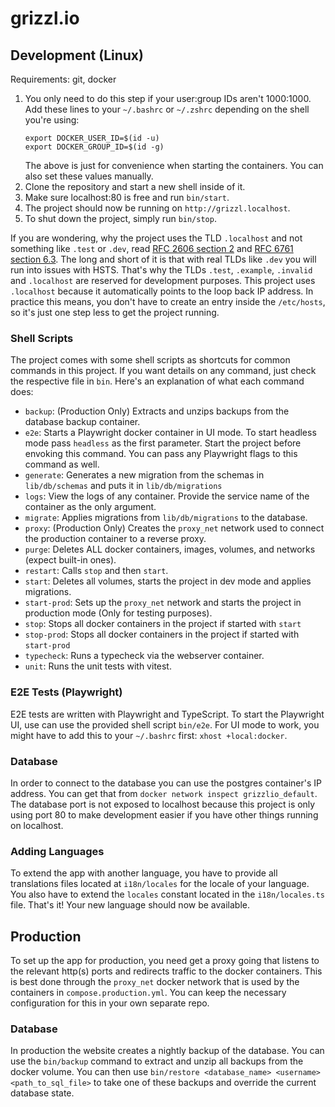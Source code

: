 # grizzl.io

## Development (Linux)
Requirements: git, docker

1. You only need to do this step if your user:group IDs aren't 1000:1000. Add these lines to your `~/.bashrc` or `~/.zshrc` depending on the shell you're using:
   ```
   export DOCKER_USER_ID=$(id -u)
   export DOCKER_GROUP_ID=$(id -g)
   ```
   The above is just for convenience when starting the containers. You can also set these values manually.
2. Clone the repository and start a new shell inside of it.
3. Make sure localhost:80 is free and run `bin/start`.
4. The project should now be running on `http://grizzl.localhost`.
5. To shut down the project, simply run `bin/stop`.

If you are wondering, why the project uses the TLD `.localhost` and not something like `.test` or `.dev`, read 
[RFC 2606 section 2](https://www.rfc-editor.org/rfc/rfc2606#section-2) and 
[RFC 6761 section 6.3](https://www.rfc-editor.org/rfc/rfc6761#section-6.3). The long and short of it is that with real 
TLDs like `.dev` you will run into issues with HSTS. That's why the TLDs `.test`, `.example`, `.invalid` and 
`.localhost` are reserved for development purposes. This project uses `.localhost` because it automatically points to 
the loop back IP address. In practice this means, you don't have to create an entry inside the `/etc/hosts`, so it's 
just one step less to get the project running.

### Shell Scripts
The project comes with some shell scripts as shortcuts for common commands in this project. If you want details on any
command, just check the respective file in `bin`. Here's an explanation of what each command does:
- `backup`: (Production Only) Extracts and unzips backups from the database backup container.
- `e2e`: Starts a Playwright docker container in UI mode. To start headless mode pass `headless` as the first parameter.
   Start the project before envoking this command. You can pass any Playwright flags to this command as well.
- `generate`: Generates a new migration from the schemas in `lib/db/schemas` and puts it in `lib/db/migrations`
- `logs`: View the logs of any container. Provide the service name of the container as the only argument.
- `migrate`: Applies migrations from `lib/db/migrations` to the database.
- `proxy`: (Production Only) Creates the `proxy_net` network used to connect the production container to a reverse proxy.
- `purge`: Deletes ALL docker containers, images, volumes, and networks (expect built-in ones).
- `restart`: Calls `stop` and then `start`.
- `start`: Deletes all volumes, starts the project in dev mode and applies migrations.
- `start-prod`: Sets up the `proxy_net` network and starts the project in production mode (Only for testing purposes).
- `stop`: Stops all docker containers in the project if started with `start`
- `stop-prod`: Stops all docker containers in the project if started with `start-prod`
- `typecheck`: Runs a typecheck via the webserver container.
- `unit`: Runs the unit tests with vitest.

### E2E Tests (Playwright)
E2E tests are written with Playwright and TypeScript. To start the Playwright UI, use can use the provided shell script
`bin/e2e`. For UI mode to work, you might have to add this to your `~/.bashrc` first: `xhost +local:docker`.

### Database
In order to connect to the database you can use the postgres container's IP address.
You can get that from `docker network inspect grizzlio_default`. The database port is not exposed
to localhost because this project is only using port 80 to make development easier if you have other
things running on localhost.

### Adding Languages
To extend the app with another language, you have to provide all translations files located at `i18n/locales` for
the locale of your language. You also have to extend the `locales` constant located in the `i18n/locales.ts` file. 
That's it! Your new language should now be available.



## Production
To set up the app for production, you need get a proxy going that listens to the relevant http(s) ports and redirects
traffic to the docker containers. This is best done through the `proxy_net` docker network that is used by the
containers in `compose.production.yml`. You can keep the necessary configuration for this in your own separate repo.

### Database
In production the website creates a nightly backup of the database. You can use the `bin/backup` command to extract and
unzip all backups from the docker volume. You can then use `bin/restore <database_name> <username> <path_to_sql_file>`
to take one of these backups and override the current database state.